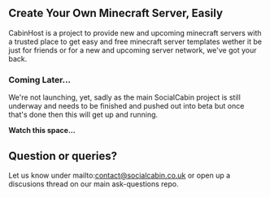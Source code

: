 ## Create Your Own Minecraft Server, Easily

CabinHost is a project to provide new and upcoming minecraft servers with a trusted place to get easy and free minecraft server templates wether it be just for friends or for a new and upcoming server network, we've got your back.

### Coming Later...

We're not launching, yet, sadly as the main SocialCabin project is still underway and needs to be finished and pushed out into beta but once that's done then this will get up and running.

**Watch this space...**

## Question or queries?

Let us know under mailto:contact@socialcabin.co.uk or open up a discusions thread on our main ask-questions repo.
